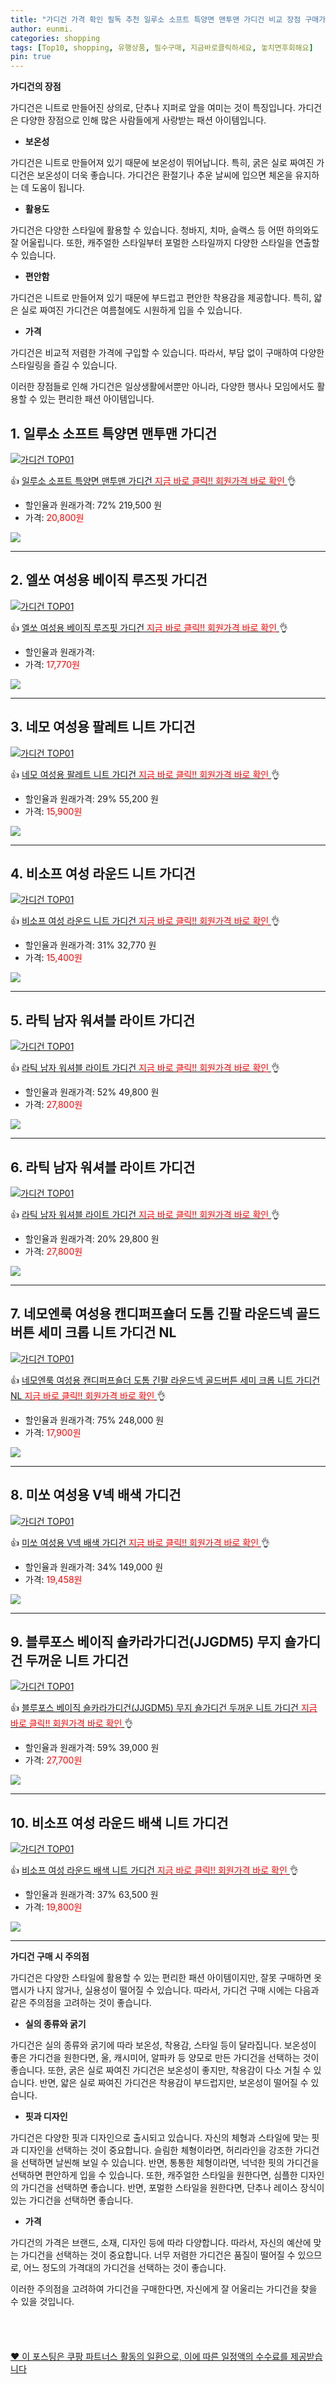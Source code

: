 ```yaml
---
title: "가디건 가격 확인 필독 추천 일루소 소프트 특양면 맨투맨 가디건 비교 장점 구매가이드"
author: eunmi.
categories: shopping
tags: [Top10, shopping, 유행상품, 필수구매, 지금바로클릭하세요, 놓치면후회해요]
pin: true
---
```

**가디건의 장점**

가디건은 니트로 만들어진 상의로, 단추나 지퍼로 앞을 여미는 것이 특징입니다. 가디건은 다양한 장점으로 인해 많은 사람들에게 사랑받는 패션 아이템입니다.

* **보온성**

가디건은 니트로 만들어져 있기 때문에 보온성이 뛰어납니다. 특히, 굵은 실로 짜여진 가디건은 보온성이 더욱 좋습니다. 가디건은 환절기나 추운 날씨에 입으면 체온을 유지하는 데 도움이 됩니다.

* **활용도**

가디건은 다양한 스타일에 활용할 수 있습니다. 청바지, 치마, 슬랙스 등 어떤 하의와도 잘 어울립니다. 또한, 캐주얼한 스타일부터 포멀한 스타일까지 다양한 스타일을 연출할 수 있습니다.

* **편안함**

가디건은 니트로 만들어져 있기 때문에 부드럽고 편안한 착용감을 제공합니다. 특히, 얇은 실로 짜여진 가디건은 여름철에도 시원하게 입을 수 있습니다.

* **가격**

가디건은 비교적 저렴한 가격에 구입할 수 있습니다. 따라서, 부담 없이 구매하여 다양한 스타일링을 즐길 수 있습니다.

이러한 장점들로 인해 가디건은 일상생활에서뿐만 아니라, 다양한 행사나 모임에서도 활용할 수 있는 편리한 패션 아이템입니다.

   

## 1. 일루소 소프트 특양면 맨투맨 가디건

[![가디건 TOP01](https://thumbnail7.coupangcdn.com/thumbnails/remote/230x230ex/image/vendor_inventory/941f/23f67293a2cd1fdaf622f7b487b99091292ddc777c32df6905f0e8f27c17.jpg)](https://link.coupang.com/re/AFFSDP?lptag=AF3617701&subid=GithubCoopas&pageKey=6285674093&traceid=V0-153&itemId=12927079595&vendorItemId=80199760732)


👍 [일루소 소프트 특양면 맨투맨 가디건 <font color=red> 지금 바로 클릭!! 회원가격 바로 확인 </font> ](https://link.coupang.com/re/AFFSDP?lptag=AF3617701&subid=GithubCoopas&pageKey=6285674093&traceid=V0-153&itemId=12927079595&vendorItemId=80199760732) 👌 


- 할인율과 원래가격: 72%  219,500   원
- 가격: <span style='color:red'>20,800원</span>

[![](/discount_price.png)](https://link.coupang.com/re/AFFSDP?lptag=AF3617701&subid=GithubCoopas&pageKey=6285674093&traceid=V0-153&itemId=12927079595&vendorItemId=80199760732)

---


   

## 2. 엘쏘 여성용 베이직 루즈핏 가디건

[![가디건 TOP01](https://thumbnail8.coupangcdn.com/thumbnails/remote/230x230ex/image/rs_quotation_api/hegmdh2t/9eef0561524f440cb117d3259c358ea5.jpg)](https://link.coupang.com/re/AFFSDP?lptag=AF3617701&subid=GithubCoopas&pageKey=7480653833&traceid=V0-153&itemId=19539480195&vendorItemId=86647794117)


👍 [엘쏘 여성용 베이직 루즈핏 가디건 <font color=red> 지금 바로 클릭!! 회원가격 바로 확인 </font> ](https://link.coupang.com/re/AFFSDP?lptag=AF3617701&subid=GithubCoopas&pageKey=7480653833&traceid=V0-153&itemId=19539480195&vendorItemId=86647794117) 👌 


- 할인율과 원래가격: 
- 가격: <span style='color:red'>17,770원</span>

[![](/discount_price.png)](https://link.coupang.com/re/AFFSDP?lptag=AF3617701&subid=GithubCoopas&pageKey=7480653833&traceid=V0-153&itemId=19539480195&vendorItemId=86647794117)

---


   

## 3. 네모 여성용 팔레트 니트 가디건

[![가디건 TOP01](https://thumbnail6.coupangcdn.com/thumbnails/remote/230x230ex/image/vendor_inventory/0de0/2aa94862d9eea47b2a7b7a5d2706ff509ff46d36787e937dc3103a5b4fc1.jpg)](https://link.coupang.com/re/AFFSDP?lptag=AF3617701&subid=GithubCoopas&pageKey=4924363405&traceid=V0-153&itemId=17113866627&vendorItemId=84411629450)


👍 [네모 여성용 팔레트 니트 가디건 <font color=red> 지금 바로 클릭!! 회원가격 바로 확인 </font> ](https://link.coupang.com/re/AFFSDP?lptag=AF3617701&subid=GithubCoopas&pageKey=4924363405&traceid=V0-153&itemId=17113866627&vendorItemId=84411629450) 👌 


- 할인율과 원래가격: 29%  55,200   원
- 가격: <span style='color:red'>15,900원</span>

[![](/discount_price.png)](https://link.coupang.com/re/AFFSDP?lptag=AF3617701&subid=GithubCoopas&pageKey=4924363405&traceid=V0-153&itemId=17113866627&vendorItemId=84411629450)

---


   

## 4. 비소프 여성 라운드 니트 가디건

[![가디건 TOP01](https://thumbnail9.coupangcdn.com/thumbnails/remote/230x230ex/image/vendor_inventory/7fb8/5539b31d0d85a101efe9c0963b4e069a5edcfbad46e1a9dbf504863db98f.jpg)](https://link.coupang.com/re/AFFSDP?lptag=AF3617701&subid=GithubCoopas&pageKey=6774382028&traceid=V0-153&itemId=15914078828&vendorItemId=83121957044)


👍 [비소프 여성 라운드 니트 가디건 <font color=red> 지금 바로 클릭!! 회원가격 바로 확인 </font> ](https://link.coupang.com/re/AFFSDP?lptag=AF3617701&subid=GithubCoopas&pageKey=6774382028&traceid=V0-153&itemId=15914078828&vendorItemId=83121957044) 👌 


- 할인율과 원래가격: 31%  32,770   원
- 가격: <span style='color:red'>15,400원</span>

[![](/discount_price.png)](https://link.coupang.com/re/AFFSDP?lptag=AF3617701&subid=GithubCoopas&pageKey=6774382028&traceid=V0-153&itemId=15914078828&vendorItemId=83121957044)

---


   

## 5. 라틱 남자 워셔블 라이트 가디건

[![가디건 TOP01](https://thumbnail10.coupangcdn.com/thumbnails/remote/230x230ex/image/vendor_inventory/8cf2/7ea543f3df6d0e94adc4d9bb44abedb43320806990813d4d168c7dc3f36f.jpg)](https://link.coupang.com/re/AFFSDP?lptag=AF3617701&subid=GithubCoopas&pageKey=6961216452&traceid=V0-153&itemId=16947589160&vendorItemId=85170002083)


👍 [라틱 남자 워셔블 라이트 가디건 <font color=red> 지금 바로 클릭!! 회원가격 바로 확인 </font> ](https://link.coupang.com/re/AFFSDP?lptag=AF3617701&subid=GithubCoopas&pageKey=6961216452&traceid=V0-153&itemId=16947589160&vendorItemId=85170002083) 👌 


- 할인율과 원래가격: 52%  49,800   원
- 가격: <span style='color:red'>27,800원</span>

[![](/discount_price.png)](https://link.coupang.com/re/AFFSDP?lptag=AF3617701&subid=GithubCoopas&pageKey=6961216452&traceid=V0-153&itemId=16947589160&vendorItemId=85170002083)

---


   

## 6. 라틱 남자 워셔블 라이트 가디건

[![가디건 TOP01](https://thumbnail10.coupangcdn.com/thumbnails/remote/230x230ex/image/vendor_inventory/8f9b/71310d4195e0b5105fb443bf1c3e9dec2936f0cdb3383e955b384c28307a.jpg)](https://link.coupang.com/re/AFFSDP?lptag=AF3617701&subid=GithubCoopas&pageKey=6961216452&traceid=V0-153&itemId=16947589153&vendorItemId=85170002175)


👍 [라틱 남자 워셔블 라이트 가디건 <font color=red> 지금 바로 클릭!! 회원가격 바로 확인 </font> ](https://link.coupang.com/re/AFFSDP?lptag=AF3617701&subid=GithubCoopas&pageKey=6961216452&traceid=V0-153&itemId=16947589153&vendorItemId=85170002175) 👌 


- 할인율과 원래가격: 20%  29,800   원
- 가격: <span style='color:red'>27,800원</span>

[![](/discount_price.png)](https://link.coupang.com/re/AFFSDP?lptag=AF3617701&subid=GithubCoopas&pageKey=6961216452&traceid=V0-153&itemId=16947589153&vendorItemId=85170002175)

---


   

## 7. 네모엔룩 여성용 캔디퍼프숄더 도톰 긴팔 라운드넥 골드버튼 세미 크롭 니트 가디건 NL

[![가디건 TOP01](https://thumbnail10.coupangcdn.com/thumbnails/remote/230x230ex/image/vendor_inventory/ab3e/793613f98a6d022053c0419aeac502543d4a1814f975727adf23b180a246.jpg)](https://link.coupang.com/re/AFFSDP?lptag=AF3617701&subid=GithubCoopas&pageKey=7597394585&traceid=V0-153&itemId=20089498971&vendorItemId=87184891003)


👍 [네모엔룩 여성용 캔디퍼프숄더 도톰 긴팔 라운드넥 골드버튼 세미 크롭 니트 가디건 NL <font color=red> 지금 바로 클릭!! 회원가격 바로 확인 </font> ](https://link.coupang.com/re/AFFSDP?lptag=AF3617701&subid=GithubCoopas&pageKey=7597394585&traceid=V0-153&itemId=20089498971&vendorItemId=87184891003) 👌 


- 할인율과 원래가격: 75%  248,000   원
- 가격: <span style='color:red'>17,900원</span>

[![](/discount_price.png)](https://link.coupang.com/re/AFFSDP?lptag=AF3617701&subid=GithubCoopas&pageKey=7597394585&traceid=V0-153&itemId=20089498971&vendorItemId=87184891003)

---


   

## 8. 미쏘 여성용 V넥 배색 가디건

[![가디건 TOP01](https://thumbnail9.coupangcdn.com/thumbnails/remote/230x230ex/image/retail/images/2023/10/12/12/9/ac9acb85-5dbc-4e57-a9f4-be793abe80ca.jpg)](https://link.coupang.com/re/AFFSDP?lptag=AF3617701&subid=GithubCoopas&pageKey=7648022841&traceid=V0-153&itemId=20341717469&vendorItemId=87426504571)


👍 [미쏘 여성용 V넥 배색 가디건 <font color=red> 지금 바로 클릭!! 회원가격 바로 확인 </font> ](https://link.coupang.com/re/AFFSDP?lptag=AF3617701&subid=GithubCoopas&pageKey=7648022841&traceid=V0-153&itemId=20341717469&vendorItemId=87426504571) 👌 


- 할인율과 원래가격: 34%  149,000   원
- 가격: <span style='color:red'>19,458원</span>

[![](/discount_price.png)](https://link.coupang.com/re/AFFSDP?lptag=AF3617701&subid=GithubCoopas&pageKey=7648022841&traceid=V0-153&itemId=20341717469&vendorItemId=87426504571)

---


   

## 9. 블루포스 베이직 숄카라가디건(JJGDM5) 무지 숄가디건 두꺼운 니트 가디건

[![가디건 TOP01](https://thumbnail10.coupangcdn.com/thumbnails/remote/230x230ex/image/vendor_inventory/2066/effa73b23b7add0e2041d83a0cc2abd3788741dda3086c81a36e83e82adb.jpg)](https://link.coupang.com/re/AFFSDP?lptag=AF3617701&subid=GithubCoopas&pageKey=7518627527&traceid=V0-153&itemId=19715204085&vendorItemId=5528206374)


👍 [블루포스 베이직 숄카라가디건(JJGDM5) 무지 숄가디건 두꺼운 니트 가디건 <font color=red> 지금 바로 클릭!! 회원가격 바로 확인 </font> ](https://link.coupang.com/re/AFFSDP?lptag=AF3617701&subid=GithubCoopas&pageKey=7518627527&traceid=V0-153&itemId=19715204085&vendorItemId=5528206374) 👌 


- 할인율과 원래가격: 59%  39,000   원
- 가격: <span style='color:red'>27,700원</span>

[![](/discount_price.png)](https://link.coupang.com/re/AFFSDP?lptag=AF3617701&subid=GithubCoopas&pageKey=7518627527&traceid=V0-153&itemId=19715204085&vendorItemId=5528206374)

---


   

## 10. 비소프 여성 라운드 배색 니트 가디건

[![가디건 TOP01](https://thumbnail10.coupangcdn.com/thumbnails/remote/230x230ex/image/vendor_inventory/130b/d9e652beacc0a3a12afd821315171d4450e2ea06c7a16bd7088a889afb0a.jpg)](https://link.coupang.com/re/AFFSDP?lptag=AF3617701&subid=GithubCoopas&pageKey=7608830170&traceid=V0-153&itemId=20146417526&vendorItemId=87239613321)


👍 [비소프 여성 라운드 배색 니트 가디건 <font color=red> 지금 바로 클릭!! 회원가격 바로 확인 </font> ](https://link.coupang.com/re/AFFSDP?lptag=AF3617701&subid=GithubCoopas&pageKey=7608830170&traceid=V0-153&itemId=20146417526&vendorItemId=87239613321) 👌 


- 할인율과 원래가격: 37%  63,500   원
- 가격: <span style='color:red'>19,800원</span>

[![](/discount_price.png)](https://link.coupang.com/re/AFFSDP?lptag=AF3617701&subid=GithubCoopas&pageKey=7608830170&traceid=V0-153&itemId=20146417526&vendorItemId=87239613321)

---
**가디건 구매 시 주의점**

가디건은 다양한 스타일에 활용할 수 있는 편리한 패션 아이템이지만, 잘못 구매하면 옷맵시가 나지 않거나, 실용성이 떨어질 수 있습니다. 따라서, 가디건 구매 시에는 다음과 같은 주의점을 고려하는 것이 좋습니다.

* **실의 종류와 굵기**

가디건은 실의 종류와 굵기에 따라 보온성, 착용감, 스타일 등이 달라집니다. 보온성이 좋은 가디건을 원한다면, 울, 캐시미어, 알파카 등 양모로 만든 가디건을 선택하는 것이 좋습니다. 또한, 굵은 실로 짜여진 가디건은 보온성이 좋지만, 착용감이 다소 거칠 수 있습니다. 반면, 얇은 실로 짜여진 가디건은 착용감이 부드럽지만, 보온성이 떨어질 수 있습니다.

* **핏과 디자인**

가디건은 다양한 핏과 디자인으로 출시되고 있습니다. 자신의 체형과 스타일에 맞는 핏과 디자인을 선택하는 것이 중요합니다. 슬림한 체형이라면, 허리라인을 강조한 가디건을 선택하면 날씬해 보일 수 있습니다. 반면, 통통한 체형이라면, 넉넉한 핏의 가디건을 선택하면 편안하게 입을 수 있습니다. 또한, 캐주얼한 스타일을 원한다면, 심플한 디자인의 가디건을 선택하면 좋습니다. 반면, 포멀한 스타일을 원한다면, 단추나 레이스 장식이 있는 가디건을 선택하면 좋습니다.

* **가격**

가디건의 가격은 브랜드, 소재, 디자인 등에 따라 다양합니다. 따라서, 자신의 예산에 맞는 가디건을 선택하는 것이 중요합니다. 너무 저렴한 가디건은 품질이 떨어질 수 있으므로, 어느 정도의 가격대의 가디건을 선택하는 것이 좋습니다.

이러한 주의점을 고려하여 가디건을 구매한다면, 자신에게 잘 어울리는 가디건을 찾을 수 있을 것입니다.<br><br><br><br><br> [ ❤  이 포스팅은 쿠팡 파트너스 활동의 일환으로, 이에 따른 일정액의 수수료를 제공받습니다](https://link.coupang.com/a/bcEFyh)